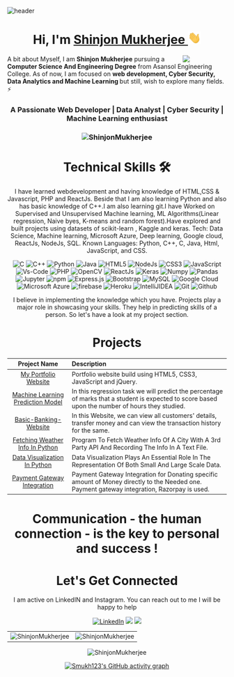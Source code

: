 ![header](https://user-images.githubusercontent.com/82530706/132207473-43393779-d8d6-4eda-a8f8-550725e8a395.jpg)
<h1 align="center" >Hi, I'm <a href="https://www.linkedin.com/in/shinjon-mukherjee-8b9b1120a/" target="_blank"> Shinjon Mukherjee </a><img src="https://github.com/ABSphreak/ABSphreak/blob/master/gifs/Hi.gif" width="30px"></h1>
<img width="20%" align="right"   src="https://tcrn.ch/3D5ftH0" >
A bit about Myself, I am <b>Shinjon Mukherjee</b> pursuing a <b>Computer Science  And Engineering Degree</b> from Asansol Engineering College. As of now, I am focused on <b>web development, Cyber Security, Data Analytics and Machine Learning </b> but still, wish to explore many fields. ⚡
<h3 align="center">A Passionate Web Developer | Data Analyst | Cyber Security | Machine Learning enthusiast </h3>
<h3><p align="center"> <img src="https://komarev.com/ghpvc/?username=Smukh123&label=Profile%20views&color=6805D3&style=flat" alt="ShinjonMukherjee" /> </p></h3>
   <div align="center">

<h1>Technical Skills 🛠</h1>

I have learned webdevelopment and having knowledge of HTML,CSS & Javascript, PHP and ReactJs. Beside that I am also learning Python and also has basic knowledge of C++.I am also learning git.I have Worked on Supervised and Unsupervised Machine learning, ML Algorithms(Linear regression, Naive byes, K-means and random forest).Have explored and built projects using datasets of scikit-learn , Kaggle and keras. Tech: Data Science, Machine learning, Microsoft Azure, Deep learning, Google cloud, ReactJs, NodeJs, SQL.
 Known Languages: Python, C++, C, Java, Html, JavaScript, and CSS.

<p align="center"> 
<img alt="C" src="https://img.shields.io/badge/c-%2300599C.svg?&style=for-the-badge&logo=c&logoColor=white" />
<img alt="C++" src="https://img.shields.io/badge/c++-%2300599C.svg?&style=for-the-badge&logo=c%2B%2B&ogoColor=white" />
   <img alt="Python" src="https://img.shields.io/badge/python-%2314354C.svg?style=for-the-badge&logo=python&logoColor=white"/>
 <img alt="Java" src="https://img.shields.io/badge/java-%23ED8B00.svg?&style=for-the-badge&logo=java&logoColor=white" />
<img alt="HTML5" src="https://img.shields.io/badge/html5-%23E34F26.svg?&style=for-the-badge&logo=html5&logoColor=white" />
 <img alt="NodeJs" src="https://img.shields.io/badge/Node.js-339933?style=for-the-badge&logo=nodedotjs&logoColor=white" />
 <img alt="CSS3" src="https://img.shields.io/badge/css3-%231572B6.svg?&style=for-the-badge&logo=css3&logoColor=white" />
 <img alt="JavaScript" src="https://img.shields.io/badge/javascript-%23323330.svg?&style=for-the-badge&logo=javascript&logoColor=%23F7DF1E" />
 <img alt="Vs-Code" src="https://img.shields.io/badge/Editor-VSCode-blue?style=flat-square&logo=visual-studio-code&logoColor=white" />
 
  <img alt="PHP" src="https://img.shields.io/badge/PHP-777BB4?style=for-the-badge&logo=php&logoColor=white" /> 
    <img alt="OpenCV" src="https://img.shields.io/badge/OpenCV-27338e?style=for-the-badge&logo=OpenCV&logoColor=white" />
    <img alt="ReactJs" src="https://img.shields.io/badge/-ReactJs-61DAFB?logo=react" />
    <img alt="Keras" src="https://img.shields.io/badge/Keras-D00000?style=for-the-badge&logo=Keras&logoColor=white" />
    <img alt="Numpy" src="https://img.shields.io/badge/Numpy-777BB4?style=for-the-badge&logo=numpy&logoColor=white" />
    <img alt="Pandas" src="https://img.shields.io/badge/Pandas-2C2D72?style=for-the-badge&logo=pandas&logoColor=white" />
    <img alt="Jupyter" src="https://img.shields.io/badge/Jupyter-F37626.svg?&style=for-the-badge&logo=Jupyter&logoColor=white" />
    <img alt="npm" src="https://img.shields.io/badge/npm-CB3837?style=for-the-badge&logo=npm&logoColor=white" />
    <img alt="Express.js" src="https://img.shields.io/badge/Express.js-000000?style=for-the-badge&logo=express&logoColor=white" />
    <img alt="Bootstrap" src="https://img.shields.io/badge/Bootstrap-563D7C?style=for-the-badge&logo=bootstrap&logoColor=white" />
    <img alt="MySQL" src="https://img.shields.io/badge/MySQL-00000F?style=for-the-badge&logo=mysql&logoColor=white" />
    <img alt="Google Cloud" src="https://img.shields.io/badge/Google_Cloud-4285F4?style=for-the-badge&logo=google-cloud&logoColor=white" />
    <img alt="Microsoft Azure" src="https://img.shields.io/badge/microsoft%20azure-0089D6?style=for-the-badge&logo=microsoft-azure&logoColor=white" />
    <img alt="firebase" src="https://img.shields.io/badge/firebase-ffca28?style=for-the-badge&logo=firebase&logoColor=black" />
    <img alt="Heroku" src="https://img.shields.io/badge/Heroku-430098?style=for-the-badge&logo=heroku&logoColor=white" />
    <img alt="IntelliJIDEA" src="https://img.shields.io/badge/IntelliJIDEA-000000.svg?style=for-the-badge&logo=intellij-idea&logoColor=white" />
    <img alt="Git" src="https://img.shields.io/badge/-Git-black?style=flat-square&logo=git" />
    <img alt="Github" src="https://img.shields.io/badge/-GitHub-181717?style=flat-square&logo=github" /> 
   
</p>
   
   I believe in implementing the knowledge which you have. Projects play a major role in showcasing your skills. They help in predicting skills of a person. So let's have a look at my project section.
<h1 align="center">Projects</h1>

| Project Name      | Description | 
| :---:        |    :----   |  
| [My Portfolio Website](https://smukh123.github.io/Shinjon-Portfolio/)     | Portfolio website build using HTML5, CSS3, JavaScript and jQuery. 
| [Machine Learning Prediction Model](https://github.com/Smukh123/Supervised_ML_Task_1/blob/main/TSF_TASK_1.ipynb)     | In this regression task we will predict the  percentage of marks that a student is expected to score based upon the number of hours they studied. |
| [Basic-Banking-Website](https://spectrum-bank.herokuapp.com/)     | In this Website, we can view all customers' details, transfer money and can view the transaction history for the same.
| [Fetching Weather Info In Python](https://github.com/Smukh123/ShapeAI_Python_CyberSecurity)     | Program To Fetch Weather Info Of A City With A 3rd Party API And Recording The Info In A Text File.
| [Data Visualization In Python](https://github.com/Smukh123/ShapeAI_Shinjon_mukherjee_2/blob/main/SHINJON_MUKHERJEE's_Project.ipynb)     | Data Visualization Plays An Essential Role In The Representation Of Both Small And Large Scale Data.
| [Payment Gateway Integration](https://smukh123.github.io/Payment-Gateway-Integration/)     | Payment Gateway Integration for Donating specific amount of Money directly to the Needed one. Payment gateway integration, Razorpay is used.
  <h1 align="center">Communication - the human connection - is the key to personal and success !</h1>

<h1 align="center">Let's Get Connected</h1>
I am active on LinkedIN and Instagram. You can reach out to me I will be happy to help</p>
<div align="center">
<a  href="https://www.linkedin.com/in/shinjon-mukherjee-8b9b1120a/" target="_blank"><img alt="LinkedIn" src="https://img.shields.io/badge/linkedin%20-%230077B5.svg?&style=for-the-badge&logo=linkedin&logoColor=white" /></a>
<a href="https://www.instagram.com/galaxy_shinjon99/" target="_blank"><img src="https://img.shields.io/badge/Instagram-E4405F?style=for-the-badge&logo=instagram&logoColor=white" /></a>
<a href="https://github.com/Smukh123" target="_blank"><img src="https://img.shields.io/badge/GitHub-100000?style=for-the-badge&logo=github&logoColor=white" /></a>
</div>
<table>
  <tr>
    <td><img src="https://github-readme-stats.vercel.app/api?username=Smukh123&show_icons=true&theme=blue-green" alt="ShinjonMukherjee" /></td>
    <td><img src="https://github-readme-stats.vercel.app/api/top-langs?username=Smukh123&show_icons=true&theme=blue-green&locale=en&layout=compact" alt="ShinjonMukherjee" /></td>
  </tr>
</table>
<div align="center">
<p><img align="center" src="https://github-readme-streak-stats.herokuapp.com/?user=Smukh123&theme=blue-green" alt="ShinjonMukherjee" /></p>
  </div>
  
  [![Smukh123's GitHub activity graph](https://activity-graph.herokuapp.com/graph?username=Smukh123&theme=github)](https://git.io/Smukh123)
